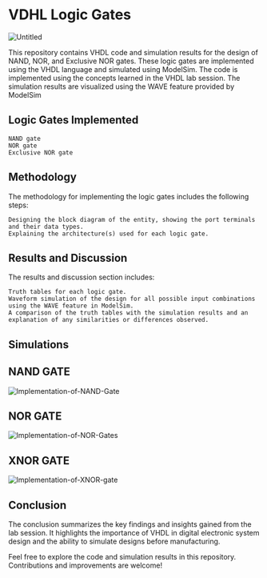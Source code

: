# VDHL Logic Gates

![Untitled](https://github.com/AWESOME04/Computer-Systems-Design/assets/102630199/5a04b596-9f96-4074-8f89-58d5194e89e9)

This repository contains VHDL code and simulation results for the design of NAND, NOR, and Exclusive NOR gates. These logic gates are implemented using the VHDL language and simulated using ModelSim.
The code is implemented using the concepts learned in the VHDL lab session. The simulation results are visualized using the WAVE feature provided by ModelSim

## Logic Gates Implemented

    NAND gate
    NOR gate
    Exclusive NOR gate

## Methodology

The methodology for implementing the logic gates includes the following steps:

    Designing the block diagram of the entity, showing the port terminals and their data types.
    Explaining the architecture(s) used for each logic gate.

## Results and Discussion

The results and discussion section includes:

    Truth tables for each logic gate.
    Waveform simulation of the design for all possible input combinations using the WAVE feature in ModelSim.
    A comparison of the truth tables with the simulation results and an explanation of any similarities or differences observed.
    
## Simulations

## NAND GATE

![Implementation-of-NAND-Gate](https://github.com/AWESOME04/Computer-Systems-Design/assets/102630199/07d0cf4c-5474-4107-92e2-3f7946af6675)

## NOR GATE

![Implementation-of-NOR-Gates](https://github.com/AWESOME04/Computer-Systems-Design/assets/102630199/a23f4685-6072-4da5-89eb-d00e5e811b47)

## XNOR GATE

![Implementation-of-XNOR-gate](https://github.com/AWESOME04/Computer-Systems-Design/assets/102630199/89e0b83f-77aa-4c9d-a77f-3d6dea729228)


## Conclusion

The conclusion summarizes the key findings and insights gained from the lab session. It highlights the importance of VHDL in digital electronic system design and the ability to simulate designs before manufacturing.

Feel free to explore the code and simulation results in this repository. Contributions and improvements are welcome!
